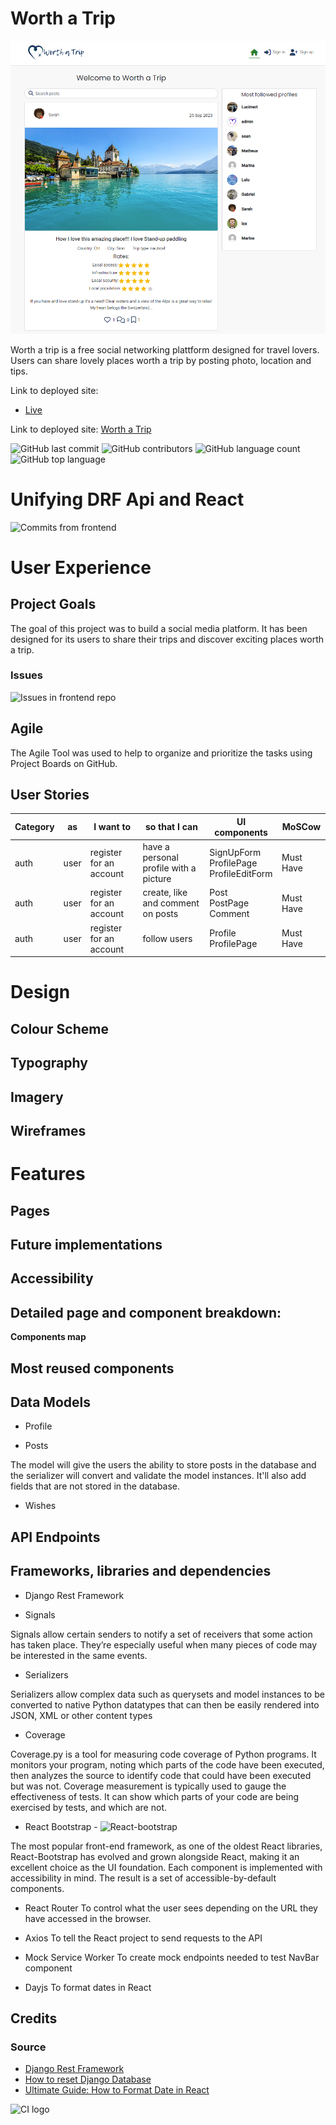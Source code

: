 # Worth a Trip

![Welcome to Worth a Trip](documentation/images/home.png)


Worth a trip is  a free social networking plattform designed for travel lovers. Users can share lovely places worth a trip by posting photo, location and tips.


Link to deployed site:

- [Live]()


Link to deployed site: [Worth a Trip]()

![GitHub last commit](https://img.shields.io/github/last-commit/luandretta/worth-a-trip-drf?style=for-the-badge)
![GitHub contributors](https://img.shields.io/github/contributors/luandretta/worth-a-trip-drf?style=for-the-badge)
![GitHub language count](https://img.shields.io/github/languages/count/luandretta/worth-a-trip-drf?style=for-the-badge)
![GitHub top language](https://img.shields.io/github/languages/top/luandretta/worth-a-trip-drf?style=for-the-badge)

# Unifying DRF Api and React


![Commits from frontend](https://github.com/luandretta/worth-a-trip-frontend/commits/main)

# User Experience

## Project Goals 

The goal of this project was to build a social media platform. It has been designed for its users to share their trips and discover exciting places worth a trip.

### Issues

![Issues in frontend repo](https://github.com/luandretta/worth-a-trip-frontend/issues?page=1&q=is%3Aissue+is%3Aopen)

## Agile

The Agile Tool was used to help to organize and prioritize the tasks using Project Boards on GitHub.


## User Stories

| Category  | as| I want to | so that I can | UI components  | MoSCow |
| --------- | ------- | -------------- | ---------------------------------- | ------------------ | --------- |
| auth | user| register for an account | have a personal profile with a picture| SignUpForm<br>ProfilePage<br>ProfileEditForm | Must Have |
| auth | user | register for an account  | create, like and comment on posts | Post<br>PostPage<br>Comment | Must Have |
| auth | user    | register for an account | follow users | Profile<br>ProfilePage| Must Have |

# Design 

## Colour Scheme

## Typography

## Imagery

## Wireframes

# Features

## Pages

## Future implementations

## Accessibility

## Detailed page and component breakdown:

**Components map**

## Most reused components



## Data Models

- Profile

- Posts

The model will give the users the ability to store posts in the database and the serializer will convert and validate the model instances. It'll also add fields that are not stored in the database.

- Wishes

## API Endpoints

## Frameworks, libraries and dependencies

- Django Rest Framework

- Signals

Signals allow certain senders to notify a set of receivers that some action has taken place. They’re especially useful when many pieces of code may be interested in the same events.

- Serializers

Serializers allow complex data such as querysets and model instances to be converted to native Python datatypes that can then be easily rendered into JSON, XML or other content types

- Coverage

Coverage.py is a tool for measuring code coverage of Python programs. It monitors your program, noting which parts of the code have been executed, then analyzes the source to identify code that could have been executed but was not. Coverage measurement is typically used to gauge the effectiveness of tests. It can show which parts of your code are being exercised by tests, and which are not.

- React Bootstrap - ![React-bootstrap](https://react-bootstrap-v4.netlify.app/)

The most popular front-end framework, as one of the oldest React libraries, React-Bootstrap has evolved and grown alongside React, making it an excellent choice as the UI foundation. Each component is implemented with accessibility in mind. The result is a set of accessible-by-default components.

- React Router 
To control what the user sees depending on the URL they have accessed in the browser.

- Axios
To tell the React project to send requests to the API 

- Mock Service Worker
To create mock endpoints needed to test NavBar component

- Dayjs
To format dates in React

## Credits

### Source

- [Django Rest Framework](https://www.django-rest-framework.org/api-guide/serializers)
- [How to reset Django Database](https://stackoverflow.com/questions/66733285/how-to-reset-django-database)
- [Ultimate Guide: How to Format Date in React](https://reacthustle.com/blog/react-format-date-ultimate-guide)



![CI logo](https://codeinstitute.s3.amazonaws.com/fullstack/ci_logo_small.png)

